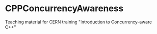 # CPPConcurrencyAwareness
Teaching material for CERN training "Introduction to Concurrency-aware C++"
